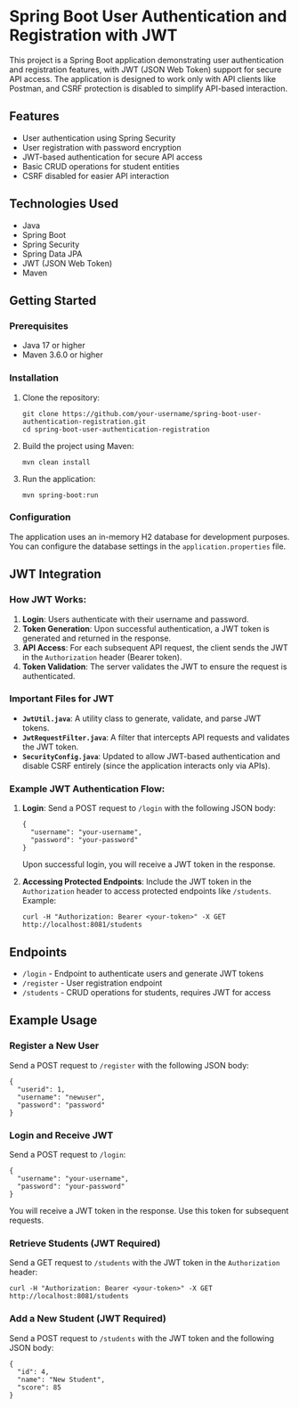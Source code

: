 
# Spring Boot User Authentication and Registration with JWT

This project is a Spring Boot application demonstrating user authentication and registration features, with JWT (JSON Web Token) support for secure API access. The application is designed to work only with API clients like Postman, and CSRF protection is disabled to simplify API-based interaction.

## Features

- User authentication using Spring Security
- User registration with password encryption
- JWT-based authentication for secure API access
- Basic CRUD operations for student entities
- CSRF disabled for easier API interaction

## Technologies Used

- Java
- Spring Boot
- Spring Security
- Spring Data JPA
- JWT (JSON Web Token)
- Maven

## Getting Started

### Prerequisites

- Java 17 or higher
- Maven 3.6.0 or higher

### Installation

1. Clone the repository:
    ```
    git clone https://github.com/your-username/spring-boot-user-authentication-registration.git
    cd spring-boot-user-authentication-registration
    ```

2. Build the project using Maven:
    ```
    mvn clean install
    ```

3. Run the application:
    ```
    mvn spring-boot:run
    ```

### Configuration

The application uses an in-memory H2 database for development purposes. You can configure the database settings in the `application.properties` file.

## JWT Integration

### How JWT Works:

1. **Login**: Users authenticate with their username and password.
2. **Token Generation**: Upon successful authentication, a JWT token is generated and returned in the response.
3. **API Access**: For each subsequent API request, the client sends the JWT in the `Authorization` header (Bearer token).
4. **Token Validation**: The server validates the JWT to ensure the request is authenticated.

### Important Files for JWT

- **`JwtUtil.java`**: A utility class to generate, validate, and parse JWT tokens.
- **`JwtRequestFilter.java`**: A filter that intercepts API requests and validates the JWT token.
- **`SecurityConfig.java`**: Updated to allow JWT-based authentication and disable CSRF entirely (since the application interacts only via APIs).

### Example JWT Authentication Flow:

1. **Login**: Send a POST request to `/login` with the following JSON body:
   ```
   {
     "username": "your-username",
     "password": "your-password"
   }
   ```
   Upon successful login, you will receive a JWT token in the response.

2. **Accessing Protected Endpoints**: Include the JWT token in the `Authorization` header to access protected endpoints like `/students`.
   Example:
   ```
   curl -H "Authorization: Bearer <your-token>" -X GET http://localhost:8081/students
   ```

## Endpoints

- `/login` - Endpoint to authenticate users and generate JWT tokens
- `/register` - User registration endpoint
- `/students` - CRUD operations for students, requires JWT for access

## Example Usage

### Register a New User

Send a POST request to `/register` with the following JSON body:
```
{
  "userid": 1,
  "username": "newuser",
  "password": "password"
}
```

### Login and Receive JWT

Send a POST request to `/login`:
```
{
  "username": "your-username",
  "password": "your-password"
}
```
You will receive a JWT token in the response. Use this token for subsequent requests.

### Retrieve Students (JWT Required)

Send a GET request to `/students` with the JWT token in the `Authorization` header:
```
curl -H "Authorization: Bearer <your-token>" -X GET http://localhost:8081/students
```

### Add a New Student (JWT Required)

Send a POST request to `/students` with the JWT token and the following JSON body:
```
{
  "id": 4,
  "name": "New Student",
  "score": 85
}
```

